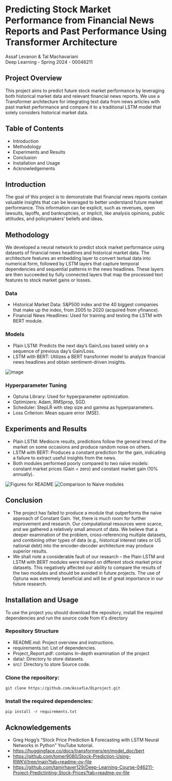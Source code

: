 # Predicting Stock Market Performance from Financial News Reports and Past Performance Using Transformer Architecture

Assaf Levanon & Tal Machavariani  
Deep Learning - Spring 2024 - 00046211

## Project Overview
This project aims to predict future stock market performance by leveraging both historical market data and relevant financial news reports. We use a Transformer architecture for integrating text data from news articles with past market performance and compare it to a traditional LSTM model that solely considers historical market data.


## Table of Contents
* Introduction
* Methodology
* Experiments and Results
* Conclusion
* Installation and Usage
* Acknowledgements


## Introduction
The goal of this project is to demonstrate that financial news reports contain valuable insights that can be leveraged to better understand future market performance. This information can be explicit, such as revenues, open lawsuits, layoffs, and bankruptcies, or implicit, like analysis opinions, public attitudes, and policymakers’ beliefs and ideas.


## Methodology
We developed a neural network to predict stock market performance using datasets of financial news headlines and historical market data. The architecture features an embedding layer to convert textual data into numerical form, followed by LSTM layers that capture temporal dependencies and sequential patterns in the news headlines. These layers are then succeeded by fully connected layers that map the processed text features to stock market gains or losses.

### Data
* Historical Market Data: S&P500 index and the 40 biggest companies that make up the index, from 2005 to 2020 (acquired from yfinance).
* Financial News Headlines: Used for training and testing the LSTM with BERT module.

### Models
* Plain LSTM: Predicts the next day’s Gain/Loss based solely on a sequence of previous day’s Gain/Loss.
* LSTM with BERT: Utilizes a BERT transformer model to analyze financial news headlines and obtain sentiment-driven insights.

![image](https://github.com/user-attachments/assets/9d46504d-e5e2-4ae3-a4ef-fe1d5057ab1b)

### Hyperparameter Tuning
* Optuna Library: Used for hyperparameter optimization.
* Optimizers: Adam, RMSprop, SGD.
* Scheduler: StepLR with step size and gamma as hyperparameters.
* Loss Criterion: Mean square error (MSE).


## Experiments and Results
* Plain LSTM: Mediocre results, predictions follow the general trend of the market on some occasions and produce random noise on others.
* LSTM with BERT: Produces a constant prediction for the gain, indicating a failure to extract useful insights from the news.
* Both modules performed poorly compared to two naïve models: constant market prices (Gain = zero) and constant market gain (10% annually). 


![Figures for README](https://github.com/user-attachments/assets/4f9e1dff-5c95-4f65-8dfb-63becf1ec24c)
![Comparison to Naive modules](https://github.com/user-attachments/assets/6ade6bf8-2274-4d4b-97ae-add955f84b49)



## Conclusion
* The project has failed to produce a module that outperforms the naive approach of Constant Gain. Yet, there is much room for further improvement and research. Our computational resources were scarce, and we gathered a relatively small amount of data. We believe that a deeper examination of the problem, cross-referencing multiple datasets, and combining other types of data (e.g., historical interest rates or US national debt) into the encoder-decoder architecture may produce superior results.
* We shall note a considerable fault of our research – the Plain LSTM and LSTM with BERT modules were trained on different stock market price datasets. This negatively affected our ability to compare the results of the two modules and should be avoided in future projects. The use of Optuna was extremely beneficial and will be of great importance in our future research.


## Installation and Usage
To use the project you should download the repository, install the required dependencies and run the source code from it's directory

### Repository Structure
* README.md: Project overview and instructions.
* requirements.txt: List of dependencies.
* Project_Report.pdf: contains In-depth examination of the project
* data/: Directory to store datasets.
* src/: Directory to store Source code.


### Clone the repository:
```
git clone https://github.com/AssafLe/DLproject.git
```

### Install the required dependencies:
```
pip install -r requirements.txt
```

## Acknowledgements
* Greg Hogg’s “Stock Price Prediction & Forecasting with LSTM Neural Networks in Python” YouTube tutorial.
* https://huggingface.co/docs/transformers/en/model_doc/bert
* https://github.com/tomer9080/Stock-Prediction-Using-RWKV/tree/main?tab=readme-ov-file
* https://github.com/tamirhaver129/Deep-Learning-Course-046211-Project-Predictinting-Stock-Prices?tab=readme-ov-file
